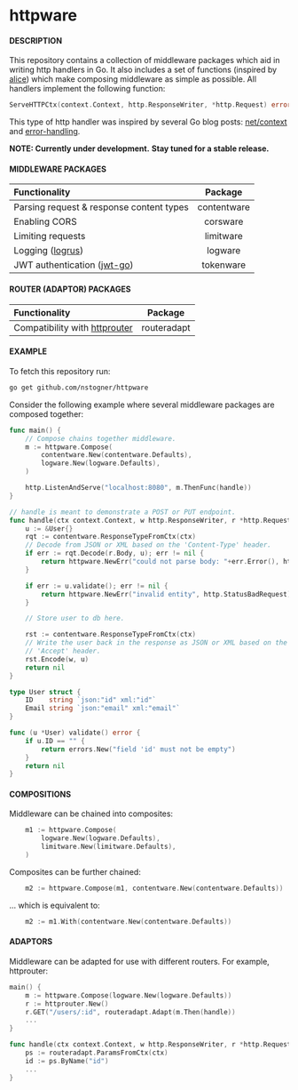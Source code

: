 # httpware

#### DESCRIPTION
This repository contains a collection of middleware packages which aid in writing http handlers in Go. It also includes a set of functions (inspired by [alice](https://github.com/justinas/alice)) which make composing middleware as simple as possible. All handlers implement the following function:
```Go
ServeHTTPCtx(context.Context, http.ResponseWriter, *http.Request) error
```
This type of http handler was inspired by several Go blog posts: [net/context](https://blog.golang.org/context) and [error-handling](https://blog.golang.org/error-handling-and-go).

**NOTE: Currently under development.**
**Stay tuned for a stable release.**

#### MIDDLEWARE PACKAGES
| Functionality | Package |
|:--------------|:-------:|
| Parsing request & response content types | contentware |
| Enabling CORS | corsware |
| Limiting requests | limitware |
| Logging ([logrus](https://github.com/Sirupsen/logrus)) | logware |
| JWT authentication ([jwt-go](https://github.com/dgrijalva/jwt-go)) | tokenware |

#### ROUTER (ADAPTOR) PACKAGES
| Functionality | Package |
|:--------------|:-------:|
| Compatibility with [httprouter](https://github.com/julienschmidt/httprouter) | routeradapt |

#### EXAMPLE
To fetch this repository run:
```sh
go get github.com/nstogner/httpware
```
Consider the following example where several middleware packages are composed together:
```go
func main() {
	// Compose chains together middleware.
	m := httpware.Compose(
		contentware.New(contentware.Defaults),
		logware.New(logware.Defaults),
	)

	http.ListenAndServe("localhost:8080", m.ThenFunc(handle))
}

// handle is meant to demonstrate a POST or PUT endpoint.
func handle(ctx context.Context, w http.ResponseWriter, r *http.Request) error {
	u := &User{}
	rqt := contentware.ResponseTypeFromCtx(ctx)
	// Decode from JSON or XML based on the 'Content-Type' header.
	if err := rqt.Decode(r.Body, u); err != nil {
		return httpware.NewErr("could not parse body: "+err.Error(), http.StatusBadRequest)
	}

	if err := u.validate(); err != nil {
		return httpware.NewErr("invalid entity", http.StatusBadRequest).WithField("invalid", err.Error())
	}

	// Store user to db here.

	rst := contentware.ResponseTypeFromCtx(ctx)
	// Write the user back in the response as JSON or XML based on the
	// 'Accept' header.
	rst.Encode(w, u)
	return nil
}

type User struct {
	ID    string `json:"id" xml:"id"`
	Email string `json:"email" xml:"email"`
}

func (u *User) validate() error {
	if u.ID == "" {
		return errors.New("field 'id' must not be empty")
	}
	return nil
}
```

#### COMPOSITIONS
Middleware can be chained into composites:
```go
    m1 := httpware.Compose(
        logware.New(logware.Defaults),
        limitware.New(limitware.Defaults),
    )
```
Composites can be further chained:
```go
    m2 := httpware.Compose(m1, contentware.New(contentware.Defaults))
```
... which is equivalent to:
```go
    m2 := m1.With(contentware.New(contentware.Defaults))
```

#### ADAPTORS
Middleware can be adapted for use with different routers. For example, httprouter:
```go
main() {
    m := httpware.Compose(logware.New(logware.Defaults))
    r := httprouter.New()
    r.GET("/users/:id", routeradapt.Adapt(m.Then(handle))
    ...
}

func handle(ctx context.Context, w http.ResponseWriter, r *http.Request) error {
    ps := routeradapt.ParamsFromCtx(ctx)
    id := ps.ByName("id")
    ...
}
```
